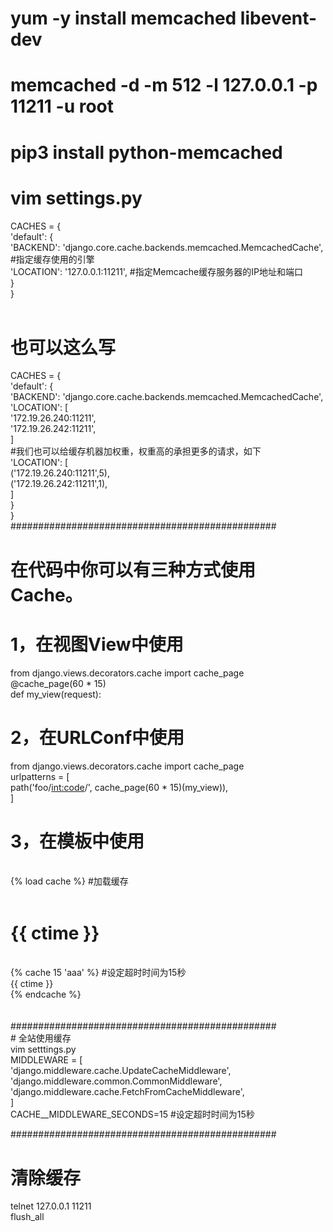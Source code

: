 # yum -y install memcached libevent-dev<br>
# memcached -d -m 512 -l 127.0.0.1 -p 11211 -u root<br>
# pip3 install python-memcached<br>
# vim settings.py<br>
CACHES = {<br>
 'default': {<br>
  'BACKEND': 'django.core.cache.backends.memcached.MemcachedCache', #指定缓存使用的引擎<br>
  'LOCATION': '127.0.0.1:11211',         #指定Memcache缓存服务器的IP地址和端口<br>
 }<br>
}<br><br>
# 也可以这么写<br>
CACHES = {<br>
    'default': {<br>
        'BACKEND': 'django.core.cache.backends.memcached.MemcachedCache',<br>
        'LOCATION': [<br>
            '172.19.26.240:11211',<br>
            '172.19.26.242:11211',<br>
        ]<br>
        #我们也可以给缓存机器加权重，权重高的承担更多的请求，如下<br>
        'LOCATION': [<br>
            ('172.19.26.240:11211',5),<br>
            ('172.19.26.242:11211',1),<br>
        ]<br>
    }<br>
 }<br>
################################################<br>
# 在代码中你可以有三种方式使用Cache。<br>
# 1，在视图View中使用<br>
from django.views.decorators.cache import cache_page<br>
@cache_page(60 * 15)<br>
def my_view(request):<br>
# 2，在URLConf中使用<br>
from django.views.decorators.cache import cache_page<br>
urlpatterns = [<br>
    path('foo/<int:code>/', cache_page(60 * 15)(my_view)),<br>
]<br>
# 3，在模板中使用<br>
<html><br>
{% load cache %}    #加载缓存<br>
<body><br>
<h1>{{ ctime }}</h1><br>
{% cache 15 'aaa' %}   #设定超时时间为15秒<br>
{{ ctime }}<br>
{% endcache %}<br>
</body><br>
</html><br>
################################################<br>
# 全站使用缓存<br>
vim setttings.py<br>
MIDDLEWARE = [<br>
    'django.middleware.cache.UpdateCacheMiddleware',<br>
    'django.middleware.common.CommonMiddleware',<br>
    'django.middleware.cache.FetchFromCacheMiddleware',<br>
]<br>
CACHE__MIDDLEWARE_SECONDS=15         #设定超时时间为15秒<br>

################################################<br>
# 清除缓存<br>
telnet 127.0.0.1 11211<br>
flush_all<br>

